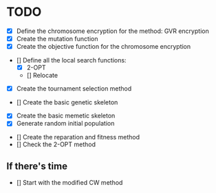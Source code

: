 # TODO

- [x] Define the chromosome encryption for the method: GVR encryption
- [x] Create the mutation function
- [x] Create the objective function for the chromosome encryption
- [] Define all the local search functions:
    - [x] 2-OPT
    - [] Relocate
- [x] Create the tournament selection method
- [] Create the basic genetic skeleton
- [x] Create the basic memetic skeleton
- [x] Generate random initial population
- [] Create the reparation and fitness method
- [] Check the 2-OPT method

## If there's time

- [] Start with the modified CW method

